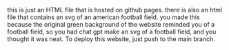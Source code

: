 this is just an HTML file that is hosted on github pages. there is also an html file that contains an svg of an american football field. you made this because the original green background of the website reminded you of a football field, so you had chat gpt make an svg of a football field, and you thought it was neat. To deploy this website, just push to the main branch. 